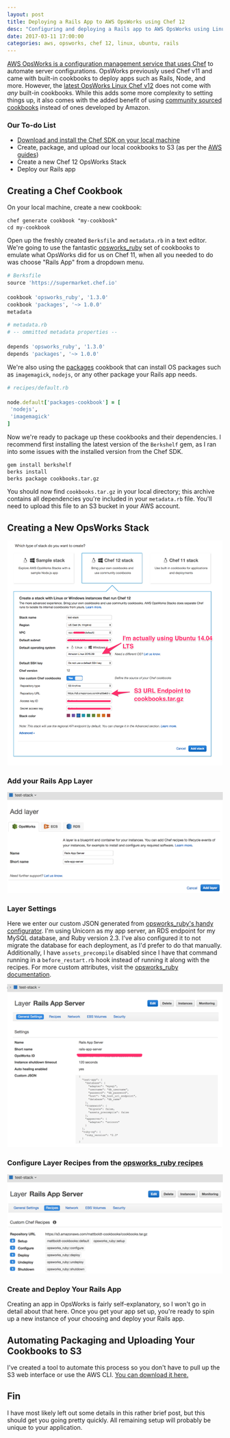 ```yaml
---
layout: post
title: Deploying a Rails App to AWS OpsWorks using Chef 12
desc: "Configuring and deploying a Rails app to AWS OpsWorks using Linux Chef 12"
date: 2017-03-11 17:00:00
categories: aws, opsworks, chef 12, linux, ubuntu, rails
---
```



[AWS OpsWorks is a configuration management service that uses Chef](https://aws.amazon.com/opsworks/) to automate server configurations. OpsWorks previously used Chef v11 and came with built-in cookbooks to deploy apps such as Rails, Node, and more. However, the [latest OpsWorks Linux Chef v12](http://docs.aws.amazon.com/opsworks/latest/userguide/chef-12-linux.html) does not come with _any_ built-in cookbooks. While this adds some more complexity to setting things up, it also comes with the added benefit of using [community sourced cookbooks](https://github.com/chef-cookbooks) instead of ones developed by Amazon.


### Our To-do List

- [Download and install the Chef SDK on your local machine](https://downloads.chef.io/chefdk)
- Create, package, and upload our local cookbooks to S3 (as per the [AWS guides](http://docs.aws.amazon.com/opsworks/latest/userguide/best-practices-packaging-cookbooks-locally.html))
- Create a new Chef 12 OpsWorks Stack
- Deploy our Rails app

## Creating a Chef Cookbook

On your local machine, create a new cookbook:

```
chef generate cookbook "my-cookbook"
cd my-cookbook
```

Open up the freshly created `Berksfile` and `metadata.rb` in a text editor. We're going to use the fantastic [opsworks_ruby](https://github.com/ajgon/opsworks_ruby) set of cookbooks to emulate what OpsWorks did for us on Chef 11, when all you needed to do was choose "Rails App" from a dropdown menu.

```ruby
# Berksfile
source 'https://supermarket.chef.io'

cookbook 'opsworks_ruby', '1.3.0'
cookbook 'packages', '~> 1.0.0'
metadata
```

```ruby
# metadata.rb
# -- ommitted metadata properties --

depends 'opsworks_ruby', '1.3.0'
depends 'packages', '~> 1.0.0'

```

We're also using the [packages](https://github.com/mattray/packages-cookbook) cookbook that can install OS packages such as `imagemagick`, `nodejs`, or any other package your Rails app needs.

```ruby
# recipes/default.rb

node.default['packages-cookbook'] = [
 'nodejs',
 'imagemagick'
]
```

Now we're ready to package up these cookbooks and their dependencies. I recommend first installing the latest version of the `Berkshelf` gem, as I ran into some issues with the installed version from the Chef SDK.

```
gem install berkshelf
berks install
berks package cookbooks.tar.gz
```
You should now find `cookbooks.tar.gz` in your local directory; this archive contains all dependencies you're included in your `metadata.rb` file. You'll need to upload this file to an S3 bucket in your AWS account.


## Creating a New OpsWorks Stack

![create stack](../assets/img/aws-opsworks/create-stack.png)

### Add your Rails App Layer

![create layer](../assets/img/aws-opsworks/create-layer.png)

### Layer Settings

Here we enter our custom JSON generated from [opsworks_ruby's handy configurator](http://opsworks-ruby.rzegocki.pl/configuration-builder). I'm using Unicorn as my app server, an RDS endpoint for my MySQL database, and Ruby version 2.3. I've also configured it to not migrate the database for each deployment, as I'd prefer to do that manually. Additionally, I have `assets_precompile` disabled since I have that command running in a `before_restart.rb` hook instead of running it along with the recipes. For more custom attributes, visit the [opsworks_ruby documentation](http://opsworks-ruby.readthedocs.io/en/latest/attributes.html).

![general settings](../assets/img/aws-opsworks/general-settings.png)

### Configure Layer Recipes from the [opsworks_ruby recipes](http://opsworks-ruby.readthedocs.io/en/latest/recipes.html)

![create stack](../assets/img/aws-opsworks/create-recipes.png)

### Create and Deploy Your Rails App

Creating an app in OpsWorks is fairly self-explanatory, so I won't go in detail about that here. Once you get your app set up, you're ready to spin up a new instance of your choosing and deploy your Rails app.

## Automating Packaging and Uploading Your Cookbooks to S3

I've created a tool to automate this process so you don't have to pull up the S3 web interface or use the AWS CLI. [You can download it here.](https://gist.github.com/mattboldt/1d67be94b8b51ddb7a7ae07545ac997f)

<script src="https://gist.github.com/mattboldt/1d67be94b8b51ddb7a7ae07545ac997f.js"></script>

## Fin

I have most likely left out some details in this rather brief post, but this should get you going pretty quickly. All remaining setup will probably be unique to your application.